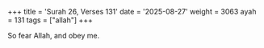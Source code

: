 +++
title = 'Surah 26, Verses 131'
date = '2025-08-27'
weight = 3063
ayah = 131
tags = ["allah"]
+++

So fear Allah, and obey me.